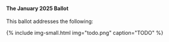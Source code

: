 <div class="note-to-balloters" markdown="1">

#### The January 2025 Ballot

This ballot addresses the following:

{% include img-small.html img="todo.png" caption="TODO" %}
  
</div><!-- note-to-balloters -->